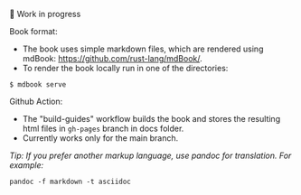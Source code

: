 🚧 Work in progress

Book format:
 * The book uses simple markdown files, which are rendered using mdBook: https://github.com/rust-lang/mdBook/.
 * To render the book locally run in one of the directories:
```
$ mdbook serve
```

Github Action:
 * The "build-guides" workflow builds the book and stores the resulting html files in `gh-pages` branch in docs folder.
 * Currently works only for the main branch.



*Tip: If you prefer another markup language, use pandoc for translation. For example:*

```
pandoc -f markdown -t asciidoc
```

